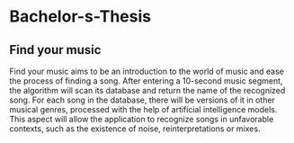 # Bachelor-s-Thesis
## Find your music

Find your music aims to be an introduction to the world of music and ease the process of finding a song. After entering a 10-second music segment, the algorithm will scan its database and return the name of the recognized song.
For each song in the database, there will be versions of it in other musical genres, processed with the help of artificial intelligence models. This aspect will allow the application to recognize songs in unfavorable contexts, such as the existence of noise, reinterpretations or mixes.
